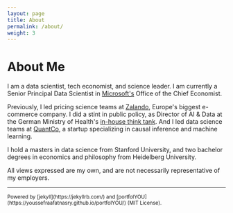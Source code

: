 ```yaml
---
layout: page
title: About
permalink: /about/
weight: 3
---
```


# **About Me**

I am a data scientist, tech economist, and science leader. I am currently a Senior Principal Data Scientist in [Microsoft's](https://www.microsoft.com/en-us/research/people/mschwarz/) Office of the Chief Economist.

Previously, I led pricing science teams at [Zalando](https://jobs.zalando.com/tech/), Europe's biggest e-commerce company. I did a stint in public policy, as Director of AI & Data at the German Ministry of Health's [in-house think tank](https://de.wikipedia.org/wiki/Health_Innovation_Hub). And I led data science teams at [QuantCo](https://www.quantco.com/), a startup specializing in causal inference and machine learning.

I hold a masters in data science from Stanford University, and two bachelor degrees in economics and philosophy from Heidelberg University.

All views expressed are my own, and are not necessarily representative of my employers.

---
<small>
Powered by [jekyll](https://jekyllrb.com/) and [portfolYOU](https://youssefraafatnasry.github.io/portfolYOU/) (MIT License).
</small>
